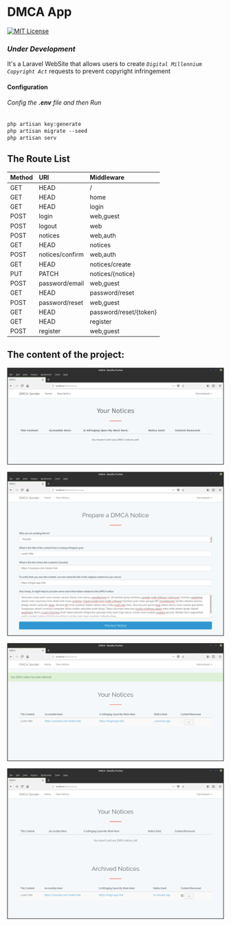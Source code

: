 # DMCA App


[![MIT License](https://img.shields.io/badge/license-MIT-blue.svg)](LICENSE)

### *Under Development*

It's a Laravel WebSite that allows users to create *`Digital Millennium Copyright Act`* requests to prevent copyright infringement


#### Configuration
	

###### Config the ***.env*** file and then Run
```
php artisan key:generate
php artisan migrate --seed
php artisan serv
```

## The Route List

| Method    | URI                    | Middleware   |
| :-------- | :--------------------- | :----------- |
| GET|HEAD  | /                      | web          |
| GET|HEAD  | home                   | web,auth     |
| GET|HEAD  | login                  | web,guest    |
| POST      | login                  | web,guest    |
| POST      | logout                 | web          |
| POST      | notices                | web,auth     |
| GET|HEAD  | notices                | web,auth     |
| POST      | notices/confirm        | web,auth     |
| GET|HEAD  | notices/create         | web,auth     |
| PUT|PATCH | notices/{notice}       | web,auth     |
| POST      | password/email         | web,guest    |
| GET|HEAD  | password/reset         | web,guest    |
| POST      | password/reset         | web,guest    |
| GET|HEAD  | password/reset/{token} | web,guest    |
| GET|HEAD  | register               | web,guest    |
| POST      | register               | web,guest    |



## The content of the project:

![Empty Notices](notices_empty.png)

![Create New DMCA Request](create.png)

![Created](notice.png)

![Archived](archived.png)

